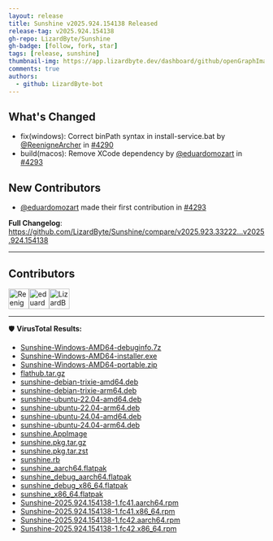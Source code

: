 ```yaml
---
layout: release
title: Sunshine v2025.924.154138 Released
release-tag: v2025.924.154138
gh-repo: LizardByte/Sunshine
gh-badge: [follow, fork, star]
tags: [release, sunshine]
thumbnail-img: https://app.lizardbyte.dev/dashboard/github/openGraphImages/Sunshine_624x312.png
comments: true
authors:
  - github: LizardByte-bot
---
```


## What's Changed
* fix(windows): Correct binPath syntax in install-service.bat by [@ReenigneArcher](https://github.com/ReenigneArcher) in [#4290](https://github.com/LizardByte/Sunshine/pull/4290)
* build(macos): Remove XCode dependency by [@eduardomozart](https://github.com/eduardomozart) in [#4293](https://github.com/LizardByte/Sunshine/pull/4293)

## New Contributors
* [@eduardomozart](https://github.com/eduardomozart) made their first contribution in [#4293](https://github.com/LizardByte/Sunshine/pull/4293)

**Full Changelog**: https://github.com/LizardByte/Sunshine/compare/v2025.923.33222...v2025.924.154138

---
## Contributors
<a href="https://github.com/ReenigneArcher" target="_blank" rel="external noopener noreferrer" aria-label="GitHub profile of contributor, ReenigneArcher" ><img src="https://github.com/ReenigneArcher.png?size=40" width="40" height="40" alt="ReenigneArcher" title="ReenigneArcher: 2 merges" ></a><a href="https://github.com/eduardomozart" target="_blank" rel="external noopener noreferrer" aria-label="GitHub profile of contributor, eduardomozart" ><img src="https://github.com/eduardomozart.png?size=40" width="40" height="40" alt="eduardomozart" title="eduardomozart: 2 merges" ></a><a href="https://github.com/LizardByte-bot" target="_blank" rel="external noopener noreferrer" aria-label="GitHub profile of contributor, LizardByte-bot" ><img src="https://github.com/LizardByte-bot.png?size=40" width="40" height="40" alt="LizardByte-bot" title="LizardByte-bot: 1 merge" ></a>


---
🛡️ **VirusTotal Results:**
- [Sunshine-Windows-AMD64-debuginfo.7z](https://www.virustotal.com/gui/file-analysis/ZWU3ODk3MTcwNjllYjNmYzQ0ZGNmNzBkZjI4MzQzODc6MTc1ODczODI1OA==)
- [Sunshine-Windows-AMD64-installer.exe](https://www.virustotal.com/gui/file-analysis/ZTgwMDJjNmUyMDgwYTBiMzgxNzg4ZjY1Y2VkMmI1NDM6MTc1ODczODI2MA==)
- [Sunshine-Windows-AMD64-portable.zip](https://www.virustotal.com/gui/file-analysis/MTU1NjA1NmJiOTg3OWFhNzU2MGE0YmE2OGRhYWNkYzI6MTc1ODczODI2NA==)
- [flathub.tar.gz](https://www.virustotal.com/gui/file-analysis/ODU0MmI5YWVhOWFjMTBiZmVhM2E4NGQxZGJkNWQ4ZDQ6MTc1ODczODI2NQ==)
- [sunshine-debian-trixie-amd64.deb](https://www.virustotal.com/gui/file-analysis/ODIxMzhmNDRhYjljOTM0NGJjMzk4ZTgxNjJkN2ZmMTk6MTc1ODczODMxOA==)
- [sunshine-debian-trixie-arm64.deb](https://www.virustotal.com/gui/file-analysis/NzU5OTk4MWMyOTc0ODg4YTg0ZWZmMGQ0NWNiNTAxOTE6MTc1ODczODMxOQ==)
- [sunshine-ubuntu-22.04-amd64.deb](https://www.virustotal.com/gui/file-analysis/MWY5M2JkNTM0MjYxZTAzZWIwN2Q5MDVlYzgxOTExYzE6MTc1ODczODMyMQ==)
- [sunshine-ubuntu-22.04-arm64.deb](https://www.virustotal.com/gui/file-analysis/OTVhYzI3NjhmOTFiYjA2MTlkNDEwZGM5MzBmYjkxNGE6MTc1ODczODMyMw==)
- [sunshine-ubuntu-24.04-amd64.deb](https://www.virustotal.com/gui/file-analysis/ZDUzN2U1MTlmNTA5MWRlZTRjZTYzMDA5OTc4MjNiNjY6MTc1ODczODMzMw==)
- [sunshine-ubuntu-24.04-arm64.deb](https://www.virustotal.com/gui/file-analysis/YTU4YjkxZDkxYzU2MzhjNjdjZWJlMTQ0NmJiZjgwYWE6MTc1ODczODM4MA==)
- [sunshine.AppImage](https://www.virustotal.com/gui/file-analysis/MjBkZDgxODBhZjFjODc4ODk3ZmM2NjkxZWE0MjkzNTY6MTc1ODczODM4Mg==)
- [sunshine.pkg.tar.gz](https://www.virustotal.com/gui/file-analysis/ZjVlMDUyMmNkNjI5NDRiNTc0NGNiN2YwOTFiZGIyODU6MTc1ODczODM4Mg==)
- [sunshine.pkg.tar.zst](https://www.virustotal.com/gui/file-analysis/OTBiNzYxMTQ4ZmQyYTlhMjgyN2JkMzUyODljOGI0ZTc6MTc1ODczODM5Mw==)
- [sunshine.rb](https://www.virustotal.com/gui/file-analysis/ZDJmYzYzMjhkMWNhN2IyODVhZWE1YzAwYjQ1YmFmZDc6MTc1ODczODQwNg==)
- [sunshine_aarch64.flatpak](https://www.virustotal.com/gui/file-analysis/Y2YzODk1MDhkZmZjZGJhMjZlMzFjYzcxMjVhYWUzYTU6MTc1ODczODQ0Mg==)
- [sunshine_debug_aarch64.flatpak](https://www.virustotal.com/gui/file-analysis/YmNiYjYzZDY4NWI5M2YwZWY3MWViNjRjMjE2YWQzNDY6MTc1ODczODQ0NA==)
- [sunshine_debug_x86_64.flatpak](https://www.virustotal.com/gui/file-analysis/MjMyZTQ4ODg5ZWVlNGZiYjQ4N2IzNzUxMzY2YWRiYjA6MTc1ODczODQ1Mw==)
- [sunshine_x86_64.flatpak](https://www.virustotal.com/gui/file-analysis/NTdlOWExYTg1YTU0ZGM0MjdkNmQ5M2Q5OGNkMjgzOGY6MTc1ODczODQ2OA==)
- [Sunshine-2025.924.154138-1.fc41.aarch64.rpm](https://www.virustotal.com/gui/file-analysis/YjRlMDIyZjlmZjkyNTI2NmNmYTAyMTMxOTE0ZGNmOTA6MTc1ODc0MDg0Ng==)
- [Sunshine-2025.924.154138-1.fc41.x86_64.rpm](https://www.virustotal.com/gui/file-analysis/YTk5M2VhOThmOGNlNDgwYzNkMDQyMDQ3Y2M0OGQ2MTA6MTc1ODc0MDg0OA==)
- [Sunshine-2025.924.154138-1.fc42.aarch64.rpm](https://www.virustotal.com/gui/file-analysis/ZmI1OWVkNmQ2ZDhlZWU4MDI0MzYyMjdhYTE2OTg2OWE6MTc1ODc0MDg0OQ==)
- [Sunshine-2025.924.154138-1.fc42.x86_64.rpm](https://www.virustotal.com/gui/file-analysis/ZWQ4ZTQ5YTViZmM3ZTYwMDNjZWI1OGI2ZDAwZmI2NjA6MTc1ODc0MDg1MQ==)
